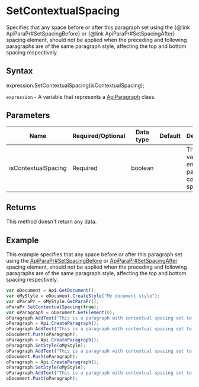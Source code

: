 # SetContextualSpacing

Specifies that any space before or after this paragraph set using the 
{@link ApiParaPr#SetSpacingBefore} or {@link ApiParaPr#SetSpacingAfter} spacing element, should not be applied when the preceding and 
following paragraphs are of the same paragraph style, affecting the top and bottom spacing respectively.

## Syntax

expression.SetContextualSpacing(isContextualSpacing);

`expression` - A variable that represents a [ApiParagraph](../ApiParagraph.md) class.

## Parameters

| **Name** | **Required/Optional** | **Data type** | **Default** | **Description** |
| ------------- | ------------- | ------------- | ------------- | ------------- |
| isContextualSpacing | Required | boolean |  | The true value will enable the paragraph contextual spacing. |

## Returns

This method doesn't return any data.

## Example

This example specifies that any space before or after this paragraph set using the [ApiParaPr#SetSpacingBefore](./SetSpacingBefore.md) or [ApiParaPr#SetSpacingAfter](./SetSpacingAfter.md) spacing element, should not be applied when the preceding and following paragraphs are of the same paragraph style, affecting the top and bottom spacing respectively.

```javascript
var oDocument = Api.GetDocument();
var oMyStyle = oDocument.CreateStyle("My document style");
var oParaPr = oMyStyle.GetParaPr();
oParaPr.SetContextualSpacing(true);
var oParagraph = oDocument.GetElement(0);
oParagraph.AddText("This is a paragraph with contextual spacing set to 'false' (no paragraph style is applied).");
oParagraph = Api.CreateParagraph();
oParagraph.AddText("This is a paragraph with contextual spacing set to 'false' (no paragraph style is applied).");
oDocument.Push(oParagraph);
oParagraph = Api.CreateParagraph();
oParagraph.SetStyle(oMyStyle);
oParagraph.AddText("This is a paragraph with contextual spacing set to 'true' (paragraph style is applied).");
oDocument.Push(oParagraph);
oParagraph = Api.CreateParagraph();
oParagraph.SetStyle(oMyStyle);
oParagraph.AddText("This is a paragraph with contextual spacing set to 'true' (paragraph style is applied).");
oDocument.Push(oParagraph);
```
